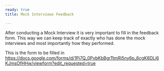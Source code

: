 ```yaml
---
ready: true
title: Mock Interviews Feedback

---
```


After conducting a Mock Interview it is very important to fill in the feedback
form. This way we can keep track of exactly who has done the mock interviews and most importantly
how they performed.

This is the form to be filled in
https://docs.google.com/forms/d/1Pi7Q_0PvbKbBgrTtmRj5ny6p_6cgK6DLj6KJmsOfHHw/viewform?edit_requested=true
